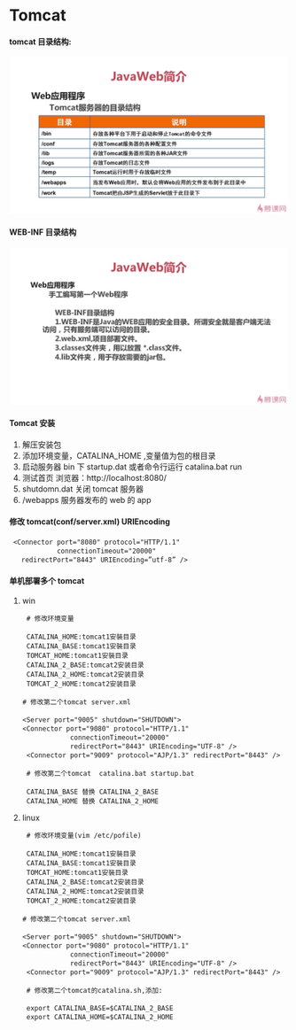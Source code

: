 # Tomcat

#### tomcat 目录结构:

![tomcat目录结构](images/tomcat目录结构.jpg)

#### WEB-INF 目录结构

![WEB-INF目录结构](images/WEB-INF目录结构.jpg)

#### Tomcat 安装

1. 解压安装包
2. 添加环境变量，CATALINA_HOME ,变量值为包的根目录
3. 启动服务器 bin 下 startup.dat 或者命令行运行 catalina.bat run
4. 测试首页 浏览器：http://localhost:8080/
5. shutdomn.dat 关闭 tomcat 服务器
6. /webapps 服务器发布的 web 的 app

#### 修改 tomcat(conf/server.xml) URIEncoding

```
 <Connector port="8080" protocol="HTTP/1.1"
            connectionTimeout="20000"
   redirectPort="8443" URIEncoding=”utf-8” />
```

#### 单机部署多个 tomcat

1. win

   ```
    # 修改环境变量

    CATALINA_HOME:tomcat1安裝目录
    CATALINA_BASE:tomcat1安裝目录
    TOMCAT_HOME:tomcat1安裝目录
    CATALINA_2_BASE:tomcat2安装目录
    CATALINA_2_HOME:tomcat2安装目录
    TOMCAT_2_HOME:tomcat2安装目录

   # 修改第二个tomcat server.xml

   <Server port="9005" shutdown="SHUTDOWN">
   <Connector port="9080" protocol="HTTP/1.1"
               connectionTimeout="20000"
               redirectPort="8443" URIEncoding="UTF-8" />
    <Connector port="9009" protocol="AJP/1.3" redirectPort="8443" />

    # 修改第二个tomcat  catalina.bat startup.bat

    CATALINA_BASE 替换 CATALINA_2_BASE
    CATALINA_HOME 替换 CATALINA_2_HOME

   ```

2. linux

   ```
    # 修改环境变量(vim /etc/pofile)

    CATALINA_HOME:tomcat1安裝目录
    CATALINA_BASE:tomcat1安裝目录
    TOMCAT_HOME:tomcat1安裝目录
    CATALINA_2_BASE:tomcat2安装目录
    CATALINA_2_HOME:tomcat2安装目录
    TOMCAT_2_HOME:tomcat2安装目录

   # 修改第二个tomcat server.xml

   <Server port="9005" shutdown="SHUTDOWN">
   <Connector port="9080" protocol="HTTP/1.1"
               connectionTimeout="20000"
               redirectPort="8443" URIEncoding="UTF-8" />
    <Connector port="9009" protocol="AJP/1.3" redirectPort="8443" />

    # 修改第二个tomcat的catalina.sh,添加:

    export CATALINA_BASE=$CATALINA_2_BASE
    export CATALINA_HOME=$CATALINA_2_HOME

   ```
